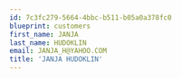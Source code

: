 ```yaml
---
id: 7c3fc279-5664-4bbc-b511-b05a0a378fc0
blueprint: customers
first_name: JANJA
last_name: HUDOKLIN
email: JANJA_H@YAHOO.COM
title: 'JANJA HUDOKLIN'
---
```

